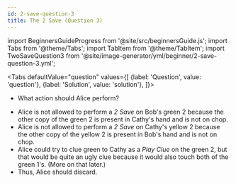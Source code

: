 ```yaml
---
id: 2-save-question-3
title: The 2 Save (Question 3)
---
```


import BeginnersGuideProgress from '@site/src/beginnersGuide.js';
import Tabs from '@theme/Tabs';
import TabItem from '@theme/TabItem';
import TwoSaveQuestion3 from '@site/image-generator/yml/beginner/2-save-question-3.yml';

<BeginnersGuideProgress part="21" />

<!-- lint disable no-undefined-references -->

<Tabs
  defaultValue="question"
  values={[
    {label: 'Question', value: 'question'},
    {label: 'Solution', value: 'solution'},
  ]}>
<TabItem value="question">

- What action should Alice perform?

</TabItem>
<TabItem value="solution">

- Alice is not allowed to perform a *2 Save* on Bob's green 2 because the other copy of the green 2 is present in Cathy's hand and is not on chop.
- Alice is not allowed to perform a *2 Save* on Cathy's yellow 2 because the other copy of the yellow 2 is present in Bob's hand and is not on chop.
- Alice could try to clue green to Cathy as a *Play Clue* on the green 2, but that would be quite an ugly clue because it would also touch both of the green 1's. (More on that later.)
- Thus, Alice should discard.

</TabItem>
</Tabs>

<TwoSaveQuestion3 />
